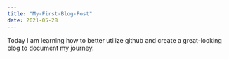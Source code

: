 ```yaml
---
title: "My-First-Blog-Post"
date: 2021-05-28
---
```


Today I am learning how to better utilize github and create a great-looking blog to document my journey.
